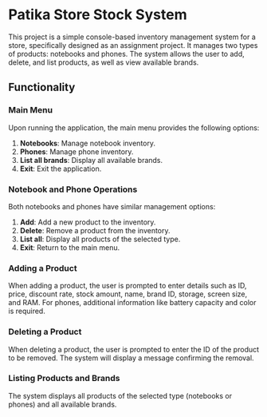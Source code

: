 # Patika Store Stock System

This project is a simple console-based inventory management system for a store, specifically designed as an assignment project. It manages two types of products: notebooks and phones. The system allows the user to add, delete, and list products, as well as view available brands.

## Functionality

### Main Menu

Upon running the application, the main menu provides the following options:

1. **Notebooks**: Manage notebook inventory.
2. **Phones**: Manage phone inventory.
3. **List all brands**: Display all available brands.
4. **Exit**: Exit the application.

### Notebook and Phone Operations

Both notebooks and phones have similar management options:

1. **Add**: Add a new product to the inventory.
2. **Delete**: Remove a product from the inventory.
3. **List all**: Display all products of the selected type.
4. **Exit**: Return to the main menu.

### Adding a Product

When adding a product, the user is prompted to enter details such as ID, price, discount rate, stock amount, name, brand ID, storage, screen size, and RAM. For phones, additional information like battery capacity and color is required.

### Deleting a Product

When deleting a product, the user is prompted to enter the ID of the product to be removed. The system will display a message confirming the removal.

### Listing Products and Brands

The system displays all products of the selected type (notebooks or phones) and all available brands.
